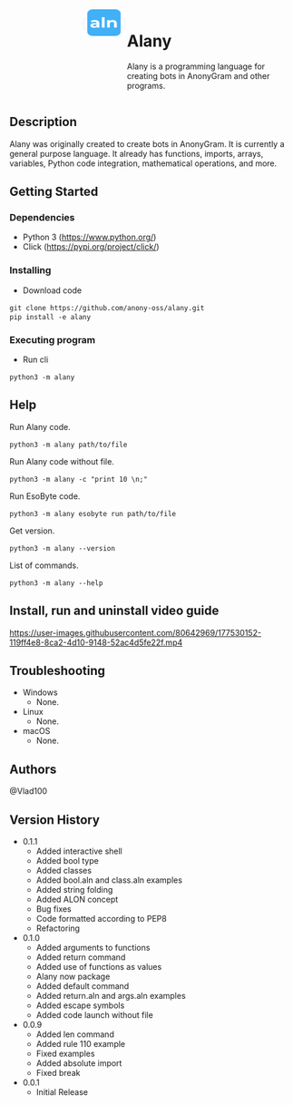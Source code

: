 <div style="display: flex;">
    <div>
        <img src="images/logo.png" alt="Logo" width="39%" height="30%" align="right">
    </div>
    <div>

# Alany 

Alany is a programming language for creating bots in AnonyGram and other programs.
⁣
    </div>
</div>

## Description

Alany was originally created to create bots in AnonyGram. It is currently a general purpose language. It already has functions, imports, arrays, variables, Python code integration, mathematical operations, and more.

## Getting Started

### Dependencies

* Python 3 (https://www.python.org/)
* Click (https://pypi.org/project/click/)

### Installing

* Download code
```
git clone https://github.com/anony-oss/alany.git
pip install -e alany
```

### Executing program

* Run cli
```
python3 -m alany
```

## Help

Run Alany code.
```
python3 -m alany path/to/file
```

Run Alany code without file.
```
python3 -m alany -c "print 10 \n;"
```

Run EsoByte code.
```
python3 -m alany esobyte run path/to/file
```

Get version.
```
python3 -m alany --version
```

List of commands.
```
python3 -m alany --help
```
## Install, run and uninstall video guide



https://user-images.githubusercontent.com/80642969/177530152-119ff4e8-8ca2-4d10-9148-52ac4d5fe22f.mp4



## Troubleshooting

* Windows
    * None.
* Linux
    * None.
* macOS
    * None.

## Authors

@Vlad100

## Version History
* 0.1.1
    * Added interactive shell
    * Added bool type
    * Added classes
    * Added bool.aln and class.aln examples
    * Added string folding
    * Added ALON concept
    * Bug fixes
    * Code formatted according to PEP8
    * Refactoring
* 0.1.0
    * Added arguments to functions
    * Added return command
    * Added use of functions as values
    * Alany now package
    * Added default command
    * Added return.aln and args.aln examples
    * Added escape symbols
    * Added code launch without file
* 0.0.9
    * Added len command
    * Added rule 110 example
    * Fixed examples
    * Added absolute import
    * Fixed break
* 0.0.1
    * Initial Release
